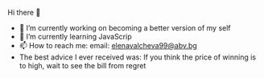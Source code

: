 Hi there 👋

- 🔭 I’m currently working on becoming a better version of my self
- 🌱 I’m currently learning JavaScrip
- 📫 How to reach me: 
        email: elenavalcheva99@abv.bg
- The best advice I ever received was: If you think the price of winning is to high, wait to see the bill from regret
